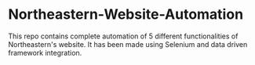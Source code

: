 # Northeastern-Website-Automation
This repo contains complete automation of 5 different functionalities of Northeastern's website. It has been made using Selenium and data driven framework integration. 
